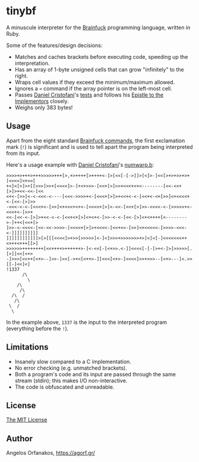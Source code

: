 # tinybf #

A minuscule interpreter for the [Brainfuck][] programming language, written in Ruby.

[Brainfuck]: http://en.wikipedia.org/wiki/Brainfuck

Some of the features/design decisions:

- Matches and caches brackets before executing code, speeding up the interpretation.
- Has an array of 1-byte unsigned cells that can grow "infinitely" to the right.
- Wraps cell values if they exceed the minimum/maximum allowed.
- Ignores a `<` command if the array pointer is on the left-most cell.
- Passes [Daniel Cristofani][cristofd]'s [tests][] and follows his [Epistle to the Implementors][epistle] closely.
- Weighs only 383 bytes!

[cristofd]: http://www.hevanet.com/cristofd/
[tests]: http://www.hevanet.com/cristofd/brainfuck/tests.b
[epistle]: http://www.hevanet.com/cristofd/brainfuck/epistle.html

## Usage ##

Apart from the eight standard [Brainfuck commands][cmds], the first exclamation mark (`!`) is significant and is used to tell apart the program being interpreted from its input.

[cmds]: http://en.wikipedia.org/wiki/Brainfuck#Commands

Here's a usage example with [Daniel Cristofani][cristofd]'s [numwarp.b][]:

[numwarp.b]: http://www.hevanet.com/cristofd/brainfuck/numwarp.b

    >>>>+>+++>+++>>>>>+++[>,+>++++[>++++<-]>[<<[-[->]]>[<]>-]<<[>+>+>>+>+[<<<<]<+>>[
    +<]<[>]>+[[>>>]>>+[<<<<]>-]+<+>>>-[<<+[>]>>+<<<+<+<--------[<<-<<+[>]>+<<-<<-[<<
    <+<-[>>]<-<-<<<-<----[<<<->>>>+<-[<<<+[>]>+<<+<-<-[<<+<-<+[>>]<+<<<<+<-[<<-[>]>>
    -<<<-<-<-[<<<+<-[>>]<+<<<+<+<-[<<<<+[>]<-<<-[<<+[>]>>-<<<<-<-[>>>>>+<-<<<+<-[>>+
    <<-[<<-<-[>]>+<<-<-<-[<<+<+[>]<+<+<-[>>-<-<-[<<-[>]<+<++++[<-------->-]++<[<<+[>
    ]>>-<-<<<<-[<<-<<->>>>-[<<<<+[>]>+<<<<-[<<+<<-[>>]<+<<<<<-[>>>>-<<<-<-]]]]]]]]]]
    ]]]]]]]]]]]]>[>[[[<<<<]>+>>[>>>>>]<-]<]>>>+>>>>>>>+>]<]<[-]<<<<<<<++<+++<+++[[>]
    >>>>>>++++++++[<<++++>++++++>-]<-<<[-[<+>>.<-]]<<<<[-[-[>+<-]>]>>>>>[.[>]]<<[<+>
    -]>>>[<<++[<+>--]>>-]<<[->+<[<++>-]]<<<[<+>-]<<<<]>>+>>>--[<+>---]<.>>[[-]<<]<]
    !1337
          /\
            \
        /\
         /\
      /\  /
       /\
     \  /
      \

In the example above, `1337` is the input to the interpreted program (everything before the `!`).

## Limitations ##

- Insanely slow compared to a C implementation.
- No error checking (e.g. unmatched brackets).
- Both a program's code and its input are passed through the same stream (stdin); this makes I/O non-interactive.
- The code is obfuscated and unreadable.

## License ##

[The MIT License](https://github.com/agorf/tinybf/blob/master/LICENSE.txt)

## Author ##

Angelos Orfanakos, <https://agorf.gr/>
